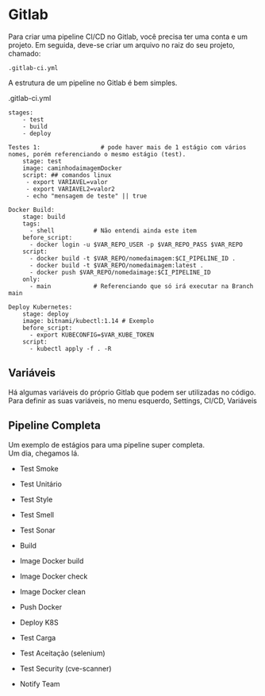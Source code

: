 # Gitlab

Para criar uma pipeline CI/CD no Gitlab, você precisa ter uma conta e um projeto. Em seguida, deve-se criar um arquivo no raiz do seu projeto, chamado:

```
.gitlab-ci.yml
```

A estrutura de um pipeline no Gitlab é bem simples.

.gitlab-ci.yml
```
stages:
    - test
    - build
    - deploy

Testes 1:                 # pode haver mais de 1 estágio com vários nomes, porém referenciando o mesmo estágio (test).
    stage: test
    image: caminhodaimagemDocker
    script: ## comandos linux
     - export VARIAVEL=valor
     - export VARIAVEL2=valor2
     - echo "mensagem de teste" || true

Docker Build:
    stage: build
    tags:
      - shell           # Não entendi ainda este item
    before_script:
      - docker login -u $VAR_REPO_USER -p $VAR_REPO_PASS $VAR_REPO
    script:
      - docker build -t $VAR_REPO/nomedaimagem:$CI_PIPELINE_ID .
      - docker build -t $VAR_REPO/nomedaimagem:latest .
      - docker push $VAR_REPO/nomedaimage:$CI_PIPELINE_ID
    only:
      - main            # Referenciando que só irá executar na Branch main

Deploy Kubernetes:
    stage: deploy
    image: bitnami/kubectl:1.14 # Exemplo
    before_script:
      - export KUBECONFIG=$VAR_KUBE_TOKEN
    script:
      - kubectl apply -f . -R 

```

## Variáveis

Há algumas variáveis do próprio Gitlab que podem ser utilizadas no código.\
Para definir as suas variáveis, no menu esquerdo, Settings, CI/CD, Variáveis


## Pipeline Completa 

Um exemplo de estágios para uma pipeline super completa.\
Um dia, chegamos lá.

- Test Smoke
- Test Unitário
- Test Style
- Test Smell
- Test Sonar

- Build

- Image Docker build
- Image Docker check
- Image Docker clean

- Push Docker

- Deploy K8S

- Test Carga

- Test Aceitação (selenium)

- Test Security (cve-scanner)

- Notify Team